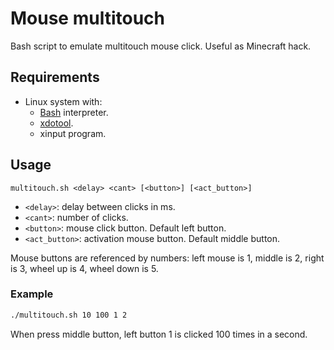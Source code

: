 # Mouse multitouch
Bash script to emulate multitouch mouse click. Useful as Minecraft hack.

## Requirements
- Linux system with:
  - [Bash](https://en.wikipedia.org/wiki/Bash_(Unix_shell)) interpreter.
  - [xdotool](https://www.semicomplete.com/projects/xdotool/).
  - xinput program.

## Usage
```
multitouch.sh <delay> <cant> [<button>] [<act_button>] 
```
- `<delay>`: delay between clicks in ms.
- `<cant>`: number of clicks.
- `<button>`: mouse click button. Default left button.
- `<act_button>`: activation mouse button. Default middle button.

Mouse buttons are referenced by numbers: left mouse is 1, middle is 2, right is 3, wheel up is 4, wheel down is 5. 


### Example
```sh
./multitouch.sh 10 100 1 2
```
When press middle button, left button 1 is clicked 100 times in a second.
